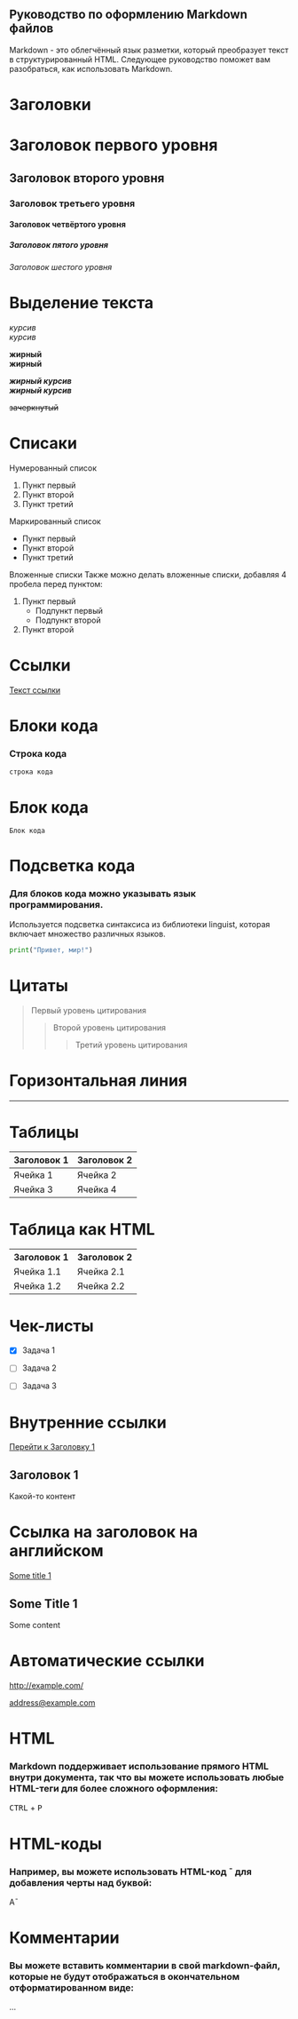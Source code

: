 ## Руководство по оформлению Markdown файлов

Markdown - это облегчённый язык разметки, который преобразует текст в структурированный HTML. Следующее руководство поможет вам разобраться, как использовать Markdown.


# Заголовки

# Заголовок первого уровня
## Заголовок второго уровня
### Заголовок третьего уровня
#### Заголовок четвёртого уровня
##### Заголовок пятого уровня
###### Заголовок шестого уровня


# Выделение текста

*курсив*  
_курсив_

**жирный**  
__жирный__

***жирный курсив***  
___жирный курсив___

~~зачеркнутый~~


# Списаки

Нумерованный список
1. Пункт первый
2. Пункт второй
3. Пункт третий

Маркированный список
- Пункт первый
- Пункт второй
- Пункт третий

Вложенные списки
Также можно делать вложенные списки, добавляя 4 пробела перед пунктом:

1. Пункт первый
    - Подпункт первый
    - Подпункт второй
2. Пункт второй


# Ссылки

[Текст ссылки](https://www.example.com)


# Блоки кода
### Строка кода

`строка кода`

# Блок кода

```
Блок кода
```


# Подсветка кода
### Для блоков кода можно указывать язык программирования.

Используется подсветка синтаксиса из библиотеки linguist, которая включает множество различных языков.

```python
print("Привет, мир!")
```


# Цитаты

> Первый уровень цитирования
>> Второй уровень цитирования
>>> Третий уровень цитирования


# Горизонтальная линия

---


# Таблицы
| Заголовок 1 | Заголовок 2 |
| ----------- | ----------- |
| Ячейка 1    | Ячейка 2   |
| Ячейка 3    | Ячейка 4   |


# Таблица как HTML
<table>
    <tr>
        <th>Заголовок 1</th>
        <th>Заголовок 2</th>
    </tr>
    <tr>
        <td>Ячейка 1.1</td>
        <td>Ячейка 2.1</td>
    </tr>
    <tr>
        <td>Ячейка 1.2</td>
        <td>Ячейка 2.2</td>
    </tr>
</table>


# Чек-листы
- [x] Задача 1
- [ ] Задача 2
- [ ] Задача 3


# Внутренние ссылки
[Перейти к Заголовку 1](#title1)

## <a id="title1">Заголовок 1</a>
Какой-то контент


# Ссылка на заголовок на английском
[Some title 1](#some-title-1)

## Some Title 1
Some content


# Автоматические ссылки
<http://example.com/>

<address@example.com>


# HTML
### Markdown поддерживает использование прямого HTML внутри документа, так что вы можете использовать любые HTML-теги для более сложного оформления:

<kbd>CTRL</kbd> + <kbd>P</kbd>


# HTML-коды
### Например, вы можете использовать HTML-код &macr; для добавления черты над буквой:

A&macr;


# Комментарии
### Вы можете вставить комментарии в свой markdown-файл, которые не будут отображаться в окончательном отформатированном виде:

[//]: # (Это комментарий, он не будет отображаться)

...
